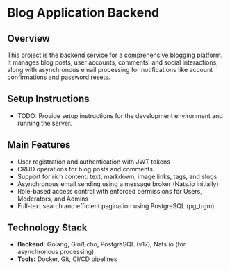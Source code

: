 # Blog Application Backend

## Overview
This project is the backend service for a comprehensive blogging platform. It manages blog posts, user accounts, comments, and social interactions, along with asynchronous email processing for notifications like account confirmations and password resets.

## Setup Instructions
- TODO: Provide setup instructions for the development environment and running the server.

## Main Features
- User registration and authentication with JWT tokens
- CRUD operations for blog posts and comments
- Support for rich content: text, markdown, image links, tags, and slugs
- Asynchronous email sending using a message broker (Nats.io initially)
- Role-based access control with enforced permissions for Users, Moderators, and Admins
- Full-text search and efficient pagination using PostgreSQL (pg_trgm)

## Technology Stack
- **Backend:** Golang, Gin/Echo, PostgreSQL (v17), Nats.io (for asynchronous processing)
- **Tools:** Docker, Git, CI/CD pipelines
